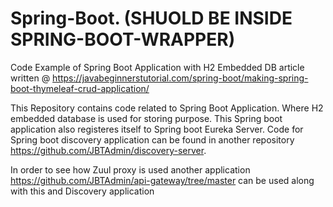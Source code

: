 # Spring-Boot. (SHUOLD BE INSIDE SPRING-BOOT-WRAPPER)
Code Example of Spring Boot Application with H2 Embedded DB article written @ https://javabeginnerstutorial.com/spring-boot/making-spring-boot-thymeleaf-crud-application/

This Repository contains code related to Spring Boot Application. Where H2 embedded database is used for storing purpose.
This Spring boot application also registeres itself to Spring boot Eureka Server. Code for Spring boot discovery application 
can be found in another repository https://github.com/JBTAdmin/discovery-server.

In order to see how Zuul proxy is used another application https://github.com/JBTAdmin/api-gateway/tree/master can be used along with this and Discovery application


